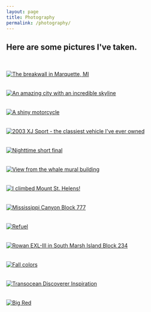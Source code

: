 ```yaml
---
layout: page
title: Photography
permalink: /photography/
---
```


## Here are some pictures I've taken.

<br/>
<br/>

<a href="//raw.githubusercontent.com/listpau/demo/gh-pages/assets/breakwall.JPG" data-lightbox="breakwall" data-title="The breakwall in Marquette, MI">
  <img src="//raw.githubusercontent.com/listpau/demo/gh-pages/assets/breakwall.JPG" title="The breakwall in Marquette, MI">
</a>

<br/>
<br/>
<br/>

<a href="//raw.githubusercontent.com/listpau/demo/gh-pages/assets/hk.JPG" data-lightbox="hk" data-title="An amazing city with an incredible skyline">
  <img src="//raw.githubusercontent.com/listpau/demo/gh-pages/assets/hk.JPG" title="An amazing city with an incredible skyline">
</a>


<br/>
<br/>
<br/>

<a href="//raw.githubusercontent.com/listpau/demo/gh-pages/assets/motorcycle.JPG" data-lightbox="motorcycle" data-title="A shiny motorcycle">
  <img src="//raw.githubusercontent.com/listpau/demo/gh-pages/assets/motorcycle.JPG" title="A shiny motorcycle">
</a>

<br/>
<br/>
<br/>

<a href="//raw.githubusercontent.com/listpau/demo/gh-pages/assets/jag.JPG" data-lightbox="jag" data-title="2003 XJ Sport - the classiest vehicle I've ever owned">
  <img src="//raw.githubusercontent.com/listpau/demo/gh-pages/assets/jag.JPG" title="2003 XJ Sport - the classiest vehicle I've ever owned">
</a>


<br/>
<br/>
<br/>

<a href="//raw.githubusercontent.com/listpau/demo/gh-pages/assets/nightflight.JPG" data-lightbox="nightflight" data-title="Nighttime short final">
  <img src="//raw.githubusercontent.com/listpau/demo/gh-pages/assets/nightflight.JPG" title="Nighttime short final">
</a>

<br/>
<br/>
<br/>

<a href="//raw.githubusercontent.com/listpau/demo/gh-pages/assets/detroit.JPG" data-lightbox="detroit" data-title="View from the whale mural building">
  <img src="//raw.githubusercontent.com/listpau/demo/gh-pages/assets/detroit.JPG" title="View from the whale mural building">
</a>

<br/>
<br/>
<br/>

<a href="//raw.githubusercontent.com/listpau/demo/gh-pages/assets/mountsainthelens.JPG" data-lightbox="mount-saint-helens" data-title="I climbed Mount St. Helens!">
  <img src="//raw.githubusercontent.com/listpau/demo/gh-pages/assets/mountsainthelens.JPG" title="I climbed Mount St. Helens!">
</a>

<br/>
<br/>
<br/>

<a href="//raw.githubusercontent.com/listpau/demo/gh-pages/assets/mc777.JPG" data-lightbox="mc777" data-title="Mississippi Canyon Block 777">
  <img src="//raw.githubusercontent.com/listpau/demo/gh-pages/assets/mc777.JPG" title="Mississippi Canyon Block 777">
</a>

<br/>
<br/>
<br/>

<a href="//raw.githubusercontent.com/listpau/demo/gh-pages/assets/68334.JPG" data-lightbox="68334" data-title="Refuel">
  <img src="//raw.githubusercontent.com/listpau/demo/gh-pages/assets/68334.JPG" title="Refuel">
</a>

<br/>
<br/>
<br/>

<a href="//raw.githubusercontent.com/listpau/demo/gh-pages/assets/mcmoran.jpg" data-lightbox="mcmoran" data-title="Rowan EXL-III in South Marsh Island Block 234">
  <img src="//raw.githubusercontent.com/listpau/demo/gh-pages/assets/mcmoran.jpg" title="Rowan EXL-III in South Marsh Island Block 234">
</a>

<br/>
<br/>
<br/>

<a href="//raw.githubusercontent.com/listpau/demo/gh-pages/assets/tree_cropped.JPG" data-lightbox="tree" data-title="Fall colors">
  <img src="//raw.githubusercontent.com/listpau/demo/gh-pages/assets/tree_cropped.JPG" title="Fall colors">
</a>

<br/>
<br/>
<br/>

<a href="//raw.githubusercontent.com/listpau/demo/gh-pages/assets/transocean.JPG" data-lightbox="transocean" data-title="Transocean Discoverer Inspiration">
  <img src="//raw.githubusercontent.com/listpau/demo/gh-pages/assets/transocean.JPG" title="Transocean Discoverer Inspiration">
</a>

<br/>
<br/>
<br/>

<a href="//raw.githubusercontent.com/listpau/demo/gh-pages/assets/kayak.JPG" data-lightbox="kayak" data-title="Big Red">
  <img src="//raw.githubusercontent.com/listpau/demo/gh-pages/assets/kayak.JPG" title="Big Red">
</a>
